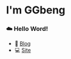 # I'm GGbeng

### :cloud: Hello Word!

- :ledger: [Blog](http://blog.ggbeng.xyz)
- :computer: [Site](http://www.ggbeng.xyz)
